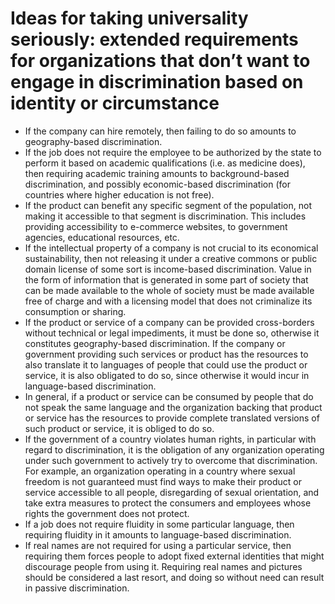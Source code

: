 # Ideas for taking universality seriously: extended requirements for organizations that don’t want to engage in discrimination based on identity or circumstance

- If the company can hire remotely, then failing to do so amounts to geography-based discrimination.
- If the job does not require the employee to be authorized by the state to perform it based on academic qualifications (i.e. as medicine does), then requiring academic training amounts to background-based discrimination, and possibly economic-based discrimination (for countries where higher education is not free).
- If the product can benefit any specific segment of the population, not making it accessible to that segment is discrimination. This includes providing accessibility to e-commerce websites, to government agencies, educational resources, etc.
- If the intellectual property of a company is not crucial to its economical sustainability, then not releasing it under a creative commons or public domain license of some sort is income-based discrimination. Value in the form of information that is generated in some part of society that can be made available to the whole of society must be made available free of charge and with a licensing model that does not criminalize its consumption or sharing.
- If the product or service of a company can be provided cross-borders without technical or legal impediments, it must be done so, otherwise it constitutes geography-based discrimination. If the company or government providing such services or product has the resources to also translate it to languages of people that could use the product or service, it is also obligated to do so, since otherwise it would incur in language-based discrimination.
- In general, if a product or service can be consumed by people that do not speak the same language and the organization backing that product or service has the resources to provide complete translated versions of such product or service, it is obliged to do so.
- If the government of a country violates human rights, in particular with regard to discrimination, it is the obligation of any organization operating under such government to actively try to overcome that discrimination. For example, an organization operating in a country where sexual freedom is not guaranteed must find ways to make their product or service accessible to all people, disregarding of sexual orientation, and take extra measures to protect the consumers and employees whose rights the government does not protect.
- If a job does not require fluidity in some particular language, then requiring fluidity in it amounts to language-based discrimination.
- If real names are not required for using a particular service, then requiring them forces people to adopt fixed external identities that might discourage people from using it. Requiring real names and pictures should be considered a last resort, and doing so without need can result in passive discrimination.
